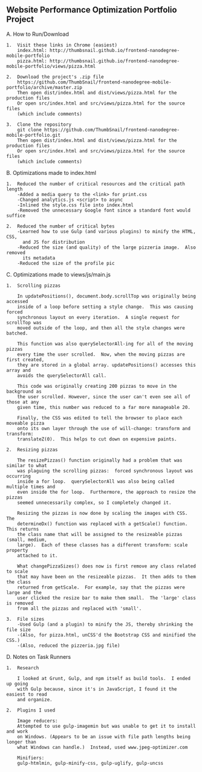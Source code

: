 ## Website Performance Optimization Portfolio Project

A.  How to Run/Download

	1.  Visit these links in Chrome (easiest)
		index.html: http://thumbsnail.github.io/frontend-nanodegree-mobile-portfolio
		pizza.html: http://thumbsnail.github.io/frontend-nanodegree-mobile-portfolio/views/pizza.html

	2.  Download the project's .zip file
		https://github.com/ThumbSnail/frontend-nanodegree-mobile-portfolio/archive/master.zip
		Then open dist/index.html and dist/views/pizza.html for the production files
		Or open src/index.html and src/views/pizza.html for the source files
		(which include comments)

	3.  Clone the repository
		git clone https://github.com/ThumbSnail/frontend-nanodegree-mobile-portfolio.git
		Then open dist/index.html and dist/views/pizza.html for the production files
		Or open src/index.html and src/views/pizza.html for the source files
		(which include comments)

B.  Optimizations made to index.html

	1.  Reduced the number of critical resources and the critical path length
		-Added a media query to the <link> for print.css
		-Changed analytics.js <script> to async
		-Inlined the style.css file into index.html
		-Removed the unnecessary Google font since a standard font would suffice

	2.  Reduced the number of critical bytes
		-Learned how to use Gulp (and various plugins) to minify the HTML, CSS,
		  and JS for distribution
		-Reduced the size (and quality) of the large pizzeria image.  Also removed
		  its metadata
		-Reduced the size of the profile pic

C.  Optimizations made to views/js/main.js

	1.  Scrolling pizzas

		In updatePositions(), document.body.scrollTop was originally being accessed
		inside of a loop before setting a style change.  This was causing forced
		synchronous layout on every iteration.  A single request for scrollTop was
		moved outside of the loop, and then all the style changes were batched.

		This function was also querySelectorAll-ing for all of the moving pizzas
		every time the user scrolled.  Now, when the moving pizzas are first created,
		they are stored in a global array. updatePositions() accesses this array and
		avoids the querySelectorAll call.

		This code was originally creating 200 pizzas to move in the background as
		the user scrolled. However, since the user can't even see all of those at any
		given time, this number was	reduced to a far more manageable 20.

		Finally, the CSS was edited to tell the browser to place each moveable pizza
		onto its own layer through the use of will-change: transform and transform:
		translateZ(0).  This helps to cut down on expensive paints.

	2.  Resizing pizzas

		The resizePizzas() function originally had a problem that was similar to what
		was plaguing the scrolling pizzas:  forced synchronous layout was occurring
		inside a for loop.  querySelectorAll was also being called multiple times and
		even inside the for loop.  Furthermore, the approach to	resize the pizzas
		seemed unnecessarily complex, so I completely changed it.

		Resizing the pizzas is now done by scaling the images with CSS.  The
		determineDx() function was replaced with a getScale() function.  This returns
		the class name that will be assigned to the	resizeable pizzas (small, medium,
		large).  Each of these classes has a different transform: scale property
		attached to it.

		What changePizzaSizes() does now is first remove any class related to scale
		that may have been on the resizeable pizzas.  It then adds to them the class
		returned from getScale.  For example, say that the pizzas were large and the
		user clicked the resize bar to make them small.  The 'large' class is removed
		from all the pizzas and replaced with 'small'.

	3.  File sizes
		-Used Gulp (and a plugin) to minify the JS, thereby shrinking the file size
		-(Also, for pizza.html, unCSS'd the Bootstrap CSS and minified the CSS.)
		-(Also, reduced the pizzeria.jpg file)

D.  Notes on Task Runners

	1.  Research

		I looked at Grunt, Gulp, and npm itself as build tools.  I ended up going
		with Gulp because, since it's in JavaScript, I found it the easiest to read
		and organize.

	2.  Plugins I used

		Image reducers:
		Attempted to use gulp-imagemin but was unable to get it to install and work
		on Windows.	(Appears to be an issue with file path lengths being longer than
		what Windows can handle.)  Instead, used www.jpeg-optimizer.com

		Minifiers:
		gulp-htmlmin, gulp-minify-css, gulp-uglify, gulp-uncss